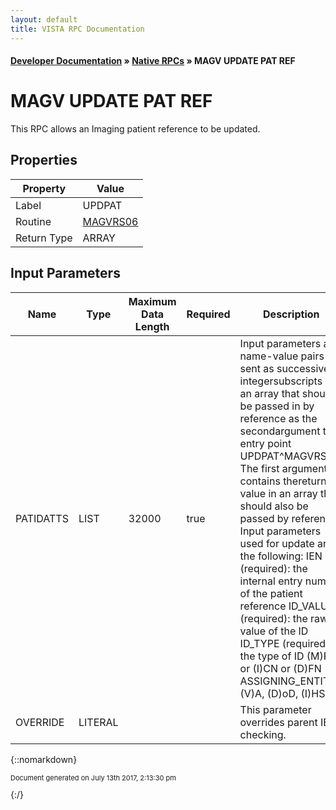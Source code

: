 ```yaml
---
layout: default
title: VISTA RPC Documentation
---
```


#### [Developer Documentation](../index) &#187; [Native RPCs](TableOfContents) &#187; MAGV UPDATE PAT REF<br/>
# MAGV UPDATE PAT REF

This RPC allows an Imaging patient reference to be updated.

## Properties

Property | Value
--- | ---
Label | UPDPAT
Routine | [MAGVRS06](http://code.osehra.org/dox/Routine_MAGVRS06_source.html)
Return Type | ARRAY


## Input Parameters

Name | Type | Maximum Data Length | Required | Description
--- | --- | --- | --- | ---
PATIDATTS | LIST | 32000 | true | Input parameters are name-value pairs sent as successive integersubscripts in an array that should be passed in by reference as the secondargument to entry point UPDPAT^MAGVRS06.  The first argument contains thereturned value in an array that should also be passed by reference. Input parameters used for update are the following:  IEN (required): the internal entry number of the patient reference  ID_VALUE (required): the raw value of the ID ID_TYPE (required): the type of ID (M)RN or (I)CN or (D)FN ASSIGNING_ENTITY: (V)A, (D)oD, (I)HS
OVERRIDE | LITERAL |  |  | This parameter overrides parent IEN checking.



{::nomarkdown} <br/><p style="font-size: 11px">Document generated on July 13th 2017, 2:13:30 pm</p>{:/}